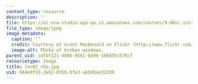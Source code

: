 ```yaml
---
content_type: resource
description: ''
file: https://ol-ocw-studio-app-qa.s3.amazonaws.com/courses/9-00sc-introduction-to-psychology-fall-2011/944e8f933a52055b5fe3a6506ee322d9_lec02_chp.jpg
file_type: image/jpeg
image_metadata:
  caption: ''
  credit: Courtesy of Grant MacDonald on Flickr (http://www.flickr.com/photos/grantmac/1472315798/)
  image-alt: Photo of broken windows.
parent_uid: c4fbf121-480b-0561-6896-19683bc576cf
resourcetype: Image
title: lec02_chp.jpg
uid: 944e8f93-3a52-055b-5fe3-a6506ee322d9
---
```

